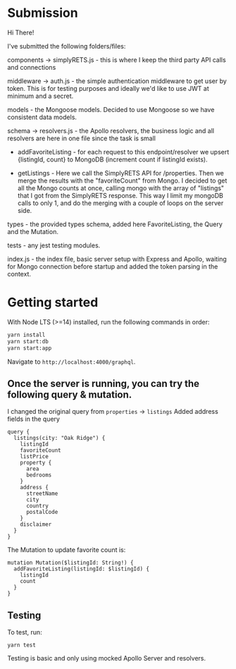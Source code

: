 # Submission

Hi There!

I've submitted the following folders/files:

components -> simplyRETS.js - this is where I keep the third party API calls and connections

middleware -> auth.js - the simple authentication middleware to get user by token. This is for testing purposes and ideally we'd like to use JWT at minimum and a secret. 

models - the Mongoose models. Decided to use Mongoose so we have consistent data models. 

schema -> resolvers.js - the Apollo resolvers, the business logic and all resolvers are here in one file since the task is small

- addFavoriteListing - for each request to this endpoint/resolver we upsert {listingId, count} to MongoDB (increment count if listingId exists). 

- getListings - Here we call the SimplyRETS API for /properties. Then we merge the results with the "favoriteCount" from Mongo. I decided to get all the Mongo counts at once, calling mongo with the array of "listings" that I got from the SimplyRETS response. This way I limit my mongoDB calls to only 1, and do the merging with a couple of loops on the server side. 

types - the provided types schema, added here FavoriteListing, the Query and the Mutation. 

tests - any jest testing modules. 

index.js - the index file, basic server setup with Express and Apollo, waiting for Mongo connection before startup and added the token parsing in the context. 


# Getting started

With Node LTS (>=14) installed, run the following commands in order:

```sh
yarn install
yarn start:db
yarn start:app
```  

Navigate to `http://localhost:4000/graphql`.

## Once the server is running, you can try the following query & mutation. 

I changed the original query from ```properties``` -> ```listings```
Added address fields in the query

```
query {
  listings(city: "Oak Ridge") {
    listingId
    favoriteCount 
    listPrice
    property {
      area
      bedrooms
    }
    address {
      streetName
      city
      country
      postalCode
    }
    disclaimer
  }
}
```

The Mutation to update favorite count is:
```
mutation Mutation($listingId: String!) {
  addFavoriteListing(listingId: $listingId) {
    listingId
    count
  }
}
```

## Testing

To test, run:

```
yarn test
```

Testing is basic and only using mocked Apollo Server and resolvers. 



